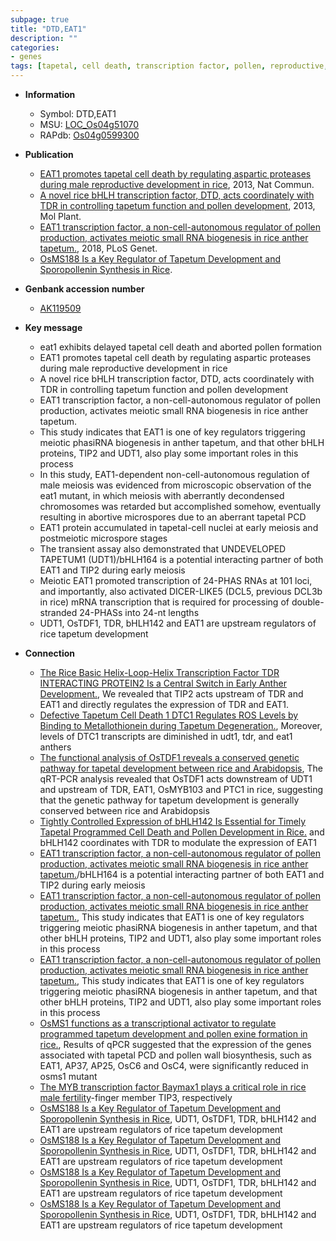 ```yaml
---
subpage: true
title: "DTD,EAT1"
description: ""
categories:
- genes
tags: [tapetal, cell death, transcription factor, pollen, reproductive, tapetum, anther, meiosis, meiotic, microspore, PCD, development]
---
```


* **Information**  
    + Symbol: DTD,EAT1  
    + MSU: [LOC_Os04g51070](http://rice.plantbiology.msu.edu/cgi-bin/ORF_infopage.cgi?orf=LOC_Os04g51070)  
    + RAPdb: [Os04g0599300](http://rapdb.dna.affrc.go.jp/viewer/gbrowse_details/irgsp1?name=Os04g0599300)  

* **Publication**  
    + [EAT1 promotes tapetal cell death by regulating aspartic proteases during male reproductive development in rice](http://www.ncbi.nlm.nih.gov/pubmed?term=EAT1+promotes+tapetal+cell+death+by+regulating+aspartic+proteases+during+male+reproductive+development+in+rice%5BTitle%5D), 2013, Nat Commun.
    + [A novel rice bHLH transcription factor, DTD, acts coordinately with TDR in controlling tapetum function and pollen development](http://www.ncbi.nlm.nih.gov/pubmed?term=A+novel+rice+bHLH+transcription+factor,+DTD,+acts+coordinately+with+TDR+in+controlling+tapetum+function+and+pollen+development%5BTitle%5D), 2013, Mol Plant.
    + [EAT1 transcription factor, a non-cell-autonomous regulator of pollen production, activates meiotic small RNA biogenesis in rice anther tapetum.](http://www.ncbi.nlm.nih.gov/pubmed?term=EAT1+transcription+factor,+a+non-cell-autonomous+regulator+of+pollen+production,+activates+meiotic+small+RNA+biogenesis+in+rice+anther+tapetum.%5BTitle%5D), 2018, PLoS Genet.
    + [OsMS188 Is a Key Regulator of Tapetum Development and Sporopollenin Synthesis in Rice](N+Y).

* **Genbank accession number**  
    + [AK119509](http://www.ncbi.nlm.nih.gov/nuccore/AK119509)

* **Key message**  
    + eat1 exhibits delayed tapetal cell death and aborted pollen formation
    + EAT1 promotes tapetal cell death by regulating aspartic proteases during male reproductive development in rice
    + A novel rice bHLH transcription factor, DTD, acts coordinately with TDR in controlling tapetum function and pollen development
    + EAT1 transcription factor, a non-cell-autonomous regulator of pollen production, activates meiotic small RNA biogenesis in rice anther tapetum.
    + This study indicates that EAT1 is one of key regulators triggering meiotic phasiRNA biogenesis in anther tapetum, and that other bHLH proteins, TIP2 and UDT1, also play some important roles in this process
    + In this study, EAT1-dependent non-cell-autonomous regulation of male meiosis was evidenced from microscopic observation of the eat1 mutant, in which meiosis with aberrantly decondensed chromosomes was retarded but accomplished somehow, eventually resulting in abortive microspores due to an aberrant tapetal PCD
    + EAT1 protein accumulated in tapetal-cell nuclei at early meiosis and postmeiotic microspore stages
    + The transient assay also demonstrated that UNDEVELOPED TAPETUM1 (UDT1)/bHLH164 is a potential interacting partner of both EAT1 and TIP2 during early meiosis
    + Meiotic EAT1 promoted transcription of 24-PHAS RNAs at 101 loci, and importantly, also activated DICER-LIKE5 (DCL5, previous DCL3b in rice) mRNA transcription that is required for processing of double-stranded 24-PHASs into 24-nt lengths
    + UDT1, OsTDF1, TDR, bHLH142 and EAT1 are upstream regulators of rice tapetum development

* **Connection**  
    + [The Rice Basic Helix-Loop-Helix Transcription Factor TDR INTERACTING PROTEIN2 Is a Central Switch in Early Anther Development.](http://www.ncbi.nlm.nih.gov/pubmed?term=The+Rice+Basic+Helix-Loop-Helix+Transcription+Factor+TDR+INTERACTING+PROTEIN2+Is+a+Central+Switch+in+Early+Anther+Development.%5BTitle%5D), We revealed that TIP2 acts upstream of TDR and EAT1 and directly regulates the expression of TDR and EAT1.
    + [Defective Tapetum Cell Death 1 DTC1 Regulates ROS Levels by Binding to Metallothionein during Tapetum Degeneration.](http://www.ncbi.nlm.nih.gov/pubmed?term=Defective+Tapetum+Cell+Death+1+DTC1+Regulates+ROS+Levels+by+Binding+to+Metallothionein+during+Tapetum+Degeneration.%5BTitle%5D), Moreover, levels of DTC1 transcripts are diminished in udt1, tdr, and eat1 anthers
    + [The functional analysis of OsTDF1 reveals a conserved genetic pathway for tapetal development between rice and Arabidopsis](http://www.ncbi.nlm.nih.gov/pubmed?term=The+functional+analysis+of+OsTDF1+reveals+a+conserved+genetic+pathway+for+tapetal+development+between+rice+and+Arabidopsis%5BTitle%5D), The qRT-PCR analysis revealed that OsTDF1 acts downstream of UDT1 and upstream of TDR, EAT1, OsMYB103 and PTC1 in rice, suggesting that the genetic pathway for tapetum development is generally conserved between rice and Arabidopsis
    + [Tightly Controlled Expression of bHLH142 Is Essential for Timely Tapetal Programmed Cell Death and Pollen Development in Rice.](PCD) and bHLH142 coordinates with TDR to modulate the expression of EAT1
    + [EAT1 transcription factor, a non-cell-autonomous regulator of pollen production, activates meiotic small RNA biogenesis in rice anther tapetum.](UDT1)/bHLH164 is a potential interacting partner of both EAT1 and TIP2 during early meiosis
    + [EAT1 transcription factor, a non-cell-autonomous regulator of pollen production, activates meiotic small RNA biogenesis in rice anther tapetum.](http://www.ncbi.nlm.nih.gov/pubmed?term=EAT1+transcription+factor,+a+non-cell-autonomous+regulator+of+pollen+production,+activates+meiotic+small+RNA+biogenesis+in+rice+anther+tapetum.%5BTitle%5D),  This study indicates that EAT1 is one of key regulators triggering meiotic phasiRNA biogenesis in anther tapetum, and that other bHLH proteins, TIP2 and UDT1, also play some important roles in this process
    + [EAT1 transcription factor, a non-cell-autonomous regulator of pollen production, activates meiotic small RNA biogenesis in rice anther tapetum.](http://www.ncbi.nlm.nih.gov/pubmed?term=EAT1+transcription+factor,+a+non-cell-autonomous+regulator+of+pollen+production,+activates+meiotic+small+RNA+biogenesis+in+rice+anther+tapetum.%5BTitle%5D),  This study indicates that EAT1 is one of key regulators triggering meiotic phasiRNA biogenesis in anther tapetum, and that other bHLH proteins, TIP2 and UDT1, also play some important roles in this process
    + [OsMS1 functions as a transcriptional activator to regulate programmed tapetum development and pollen exine formation in rice.](http://www.ncbi.nlm.nih.gov/pubmed?term=OsMS1+functions+as+a+transcriptional+activator+to+regulate+programmed+tapetum+development+and+pollen+exine+formation+in+rice.%5BTitle%5D),  Results of qPCR suggested that the expression of the genes associated with tapetal PCD and pollen wall biosynthesis, such as EAT1, AP37, AP25, OsC6 and OsC4, were significantly reduced in osms1 mutant
    + [The MYB transcription factor Baymax1 plays a critical role in rice male fertility](plant+homeodomain)-finger member TIP3, respectively
    + [OsMS188 Is a Key Regulator of Tapetum Development and Sporopollenin Synthesis in Rice](http://www.ncbi.nlm.nih.gov/pubmed?term=OsMS188+Is+a+Key+Regulator+of+Tapetum+Development+and+Sporopollenin+Synthesis+in+Rice%5BTitle%5D),  UDT1, OsTDF1, TDR, bHLH142 and EAT1 are upstream regulators of rice tapetum development
    + [OsMS188 Is a Key Regulator of Tapetum Development and Sporopollenin Synthesis in Rice](http://www.ncbi.nlm.nih.gov/pubmed?term=OsMS188+Is+a+Key+Regulator+of+Tapetum+Development+and+Sporopollenin+Synthesis+in+Rice%5BTitle%5D),  UDT1, OsTDF1, TDR, bHLH142 and EAT1 are upstream regulators of rice tapetum development
    + [OsMS188 Is a Key Regulator of Tapetum Development and Sporopollenin Synthesis in Rice](http://www.ncbi.nlm.nih.gov/pubmed?term=OsMS188+Is+a+Key+Regulator+of+Tapetum+Development+and+Sporopollenin+Synthesis+in+Rice%5BTitle%5D),  UDT1, OsTDF1, TDR, bHLH142 and EAT1 are upstream regulators of rice tapetum development
    + [OsMS188 Is a Key Regulator of Tapetum Development and Sporopollenin Synthesis in Rice](http://www.ncbi.nlm.nih.gov/pubmed?term=OsMS188+Is+a+Key+Regulator+of+Tapetum+Development+and+Sporopollenin+Synthesis+in+Rice%5BTitle%5D),  UDT1, OsTDF1, TDR, bHLH142 and EAT1 are upstream regulators of rice tapetum development



